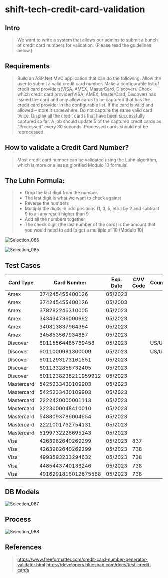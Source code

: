# shift-tech-credit-card-validation

## Intro
> We want to write a system that allows our admins to submit a bunch of credit card numbers for validation. (Please read the guidelines below.)

## Requirements
> Build an ASP.Net MVC application that can do the following:
Allow the user to submit a valid credit card number. 
Make a configurable list of credit card providers(VISA, AMEX, MasterCard, Discover). 
Check which credit card provider(VISA, AMEX, MasterCard, Discover) has issued the card and only allow cards to be captured that has the credit card provider in the configurable list.
If the card is valid and allowed – store it somewhere.
Do not capture the same valid card twice.
Display all the credit cards that have been successfully captured so far. 
A job should update 5 of the captured credit cards as “Processed” every 30 seconds. 
Processed cards should not be reprocessed. 

## How to validate a Credit Card Number?
> Most credit card number can be validated using the Luhn algorithm, which is more or a less a glorified Modulo 10 formula!

## The Luhn Formula:
> - Drop the last digit from the number. 
> - The last digit is what we want to check against
> - Reverse the numbers
> - Multiply the digits in odd positions (1, 3, 5, etc.) by 2 and subtract 9 to all any result higher than 9
> - Add all the numbers together
> - The check digit (the last number of the card) is the amount that you would need to add to get a multiple of 10 (Modulo 10)

![Selection_086](https://user-images.githubusercontent.com/17546093/87582286-7cf7b480-c6da-11ea-8982-aab6fa9872d3.png)

![Selection_085](https://user-images.githubusercontent.com/17546093/87581918-fba02200-c6d9-11ea-8ee4-84fccf07ad89.png)

## Test Cases
Card Type | Card Number | Exp. Date | CVV Code | Country/Currency | Results
--- | --- | --- | --- |--- |---
Amex | 374245455400126 | 	05/2023 |  |  | Success
Amex | 374245455400126 | 	05/2003 |  |  | Failure
Amex | 378282246310005 | 	05/2023 |  |  | Success
Amex | 343434736000692 | 	05/2023 |  |  | Failure
Amex | 340813837964364 | 	05/2023 |  |  | Failure
Amex | 345853567934887 | 	05/2023 |  |  | Failure
Discover | 60115564485789458 | 	05/2023 |  | US/USD  | Success
Discover | 6011000991300009 | 	05/2023 |  | US/USD | Success
Discover | 6011293173161551 | 	05/2023 |  | | Failure
Discover | 6011332856732405 | 	05/2023 |  | | Failure
Discover | 6011238238211959912 | 	05/2023 |  | | Success
Mastercard | 5425233430109903 | 	05/2023 |  |  | Success
Mastercard | 5425233430109903 | 	05/2023 |  |  | Success
Mastercard | 2222420000001113 | 	05/2023 |  |  | Success
Mastercard | 2223000048410010 | 	05/2023 |  |  | Success
Mastercard | 5488093786004654 | 	05/2023 |  |  | Failure
Mastercard | 2221001762754131 | 	05/2023 |  |  | Failure
Mastercard | 5199732226695143 | 	05/2023 |  |  | Failure
Visa | 4263982640269299 | 	05/2023 | 837 |  | Success
Visa | 4263982640269299 | 	05/2023 | 738 |  | Success
Visa | 4993593233294632 | 	05/2023 | 738 |  | Failure
Visa | 4485443740136246 | 	05/2023 | 738 |  | Failure
Visa | 4916291818012675588 | 	05/2023 | 738 |  | Failure


## DB Models
![Selection_087](https://user-images.githubusercontent.com/17546093/87583957-090adb80-c6dd-11ea-95e5-c70036fc1cbf.png)

## Process
![Selection_088](https://user-images.githubusercontent.com/17546093/87585608-a23af180-c6df-11ea-9539-e757f8ea8313.png)

## References
> https://www.freeformatter.com/credit-card-number-generator-validator.html
> https://developers.bluesnap.com/docs/test-credit-cards
